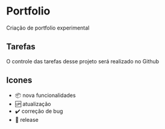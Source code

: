 # Portfolio
 
 Criação de portfolio experimental

 ## Tarefas
 
 O controle das tarefas desse projeto será realizado no Github

## Icones

- :package: nova funcionalidades
- :up: atualização
- :heavy_check_mark: correção de bug
- :checkered_flag: release